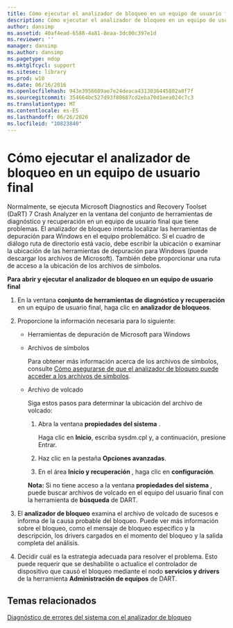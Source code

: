 ```yaml
---
title: Cómo ejecutar el analizador de bloqueo en un equipo de usuario final
description: Cómo ejecutar el analizador de bloqueo en un equipo de usuario final
author: dansimp
ms.assetid: 40af4ead-6588-4a81-8eaa-3dc00c397e1d
ms.reviewer: ''
manager: dansimp
ms.author: dansimp
ms.pagetype: mdop
ms.mktglfcycl: support
ms.sitesec: library
ms.prod: w10
ms.date: 06/16/2016
ms.openlocfilehash: 943e3956609ae7e24deaca4313036445802a8f7f
ms.sourcegitcommit: 354664bc527d93f80687cd2eba70d1eea024c7c3
ms.translationtype: MT
ms.contentlocale: es-ES
ms.lasthandoff: 06/26/2020
ms.locfileid: "10823840"
---
```

# Cómo ejecutar el analizador de bloqueo en un equipo de usuario final


Normalmente, se ejecuta Microsoft Diagnostics and Recovery Toolset (DaRT) 7 Crash Analyzer en la ventana del conjunto de herramientas de diagnóstico y recuperación en un equipo de usuario final que tiene problemas. El analizador de bloqueo intenta localizar las herramientas de depuración para Windows en el equipo problemático. Si el cuadro de diálogo ruta de directorio está vacío, debe escribir la ubicación o examinar la ubicación de las herramientas de depuración para Windows (puede descargar los archivos de Microsoft). También debe proporcionar una ruta de acceso a la ubicación de los archivos de símbolos.

**Para abrir y ejecutar el analizador de bloqueo en un equipo de usuario final**

1.  En la ventana **conjunto de herramientas de diagnóstico y recuperación** en un equipo de usuario final, haga clic en **analizador de bloqueos**.

2.  Proporcione la información necesaria para lo siguiente:

    -   Herramientas de depuración de Microsoft para Windows

    -   Archivos de símbolos

        Para obtener más información acerca de los archivos de símbolos, consulte [Cómo asegurarse de que el analizador de bloqueo puede acceder a los archivos de símbolos](how-to-ensure-that-crash-analyzer-can-access-symbol-files-dart-7.md).

    -   Archivo de volcado

        Siga estos pasos para determinar la ubicación del archivo de volcado:

        1.  Abra la ventana **propiedades del sistema** .

            Haga clic en **Inicio**, escriba sysdm.cpl y, a continuación, presione Entrar.

        2.  Haz clic en la pestaña **Opciones avanzadas**.

        3.  En el área **Inicio y recuperación** , haga clic en **configuración**.

        **Nota:**  Si no tiene acceso a la ventana **propiedades del sistema** , puede buscar archivos de volcado en el equipo del usuario final con la herramienta de **búsqueda** de DART.

         

3.  El **analizador de bloqueo** examina el archivo de volcado de sucesos e informa de la causa probable del bloqueo. Puede ver más información sobre el bloqueo, como el mensaje de bloqueo específico y la descripción, los drivers cargados en el momento del bloqueo y la salida completa del análisis.

4.  Decidir cuál es la estrategia adecuada para resolver el problema. Esto puede requerir que se deshabilite o actualice el controlador de dispositivo que causó el bloqueo mediante el nodo **servicios y drivers** de la herramienta **Administración de equipos** de DART.

## Temas relacionados


[Diagnóstico de errores del sistema con el analizador de bloqueo](diagnosing-system-failures-with-crash-analyzer--dart-7.md)

 

 





